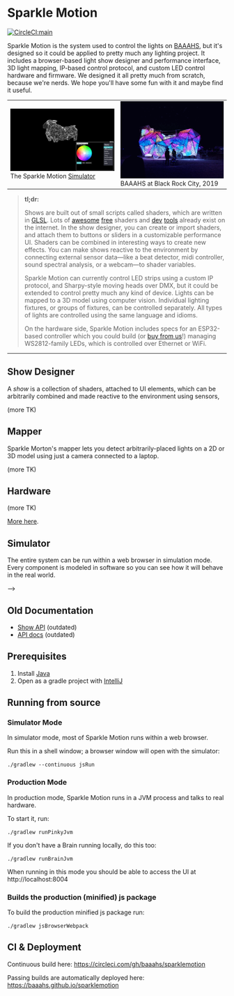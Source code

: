 # Sparkle Motion

[![CircleCI:main](https://circleci.com/gh/baaahs/sparklemotion.svg?style=svg)](https://circleci.com/gh/baaahs/sparklemotion)

Sparkle Motion is the system used to control the lights on [BAAAHS](http://baaahs.org), but it's
designed so it could be applied to pretty much any lighting project. It includes a browser-based
light show designer and performance interface, 3D light mapping, IP-based control protocol, and
custom LED control hardware and firmware. We designed it all pretty much from scratch, because
we're nerds. We hope you'll have some fun with it and maybe find it useful.

| | |
| --- | --- |
| <img src="/demo.gif" alt="Simulator image" width="400"> <br/> The Sparkle Motion [Simulator](https://baaahs.github.io/sparklemotion) | <img src="/brc-2019.gif" alt="BAAAHS at BRC 2019" width="400"> <br/> BAAAHS at Black Rock City, 2019|


> **tl;dr:**
>
> Shows are built out of small scripts called shaders, which are written in
> [GLSL](https://www.khronos.org/opengl/wiki/Core_Language_(GLSL)). Lots of [awesome](http://glslsandbox.com/)
> [free](https://www.shadertoy.com/) shaders and [dev](https://github.com/radixzz/awesome-glsl)
> [tools](https://shaderfrog.com/) already exist on the internet. In the show designer, you can create or
> import shaders, and attach them to buttons or sliders in a customizable performance UI. Shaders can be
> combined in interesting ways to create new effects. You can make shows reactive to the environment by
> connecting external sensor data—like a beat detector, midi controller, sound spectral analysis, or a
> webcam—to shader variables.
>
> Sparkle Motion can currently control LED strips using a custom IP protocol, and Sharpy-style moving heads
> over DMX, but it could be extended to control pretty much any kind of device. Lights can be mapped to a
> 3D model using computer vision. Individual lighting fixtures, or groups of fixtures, can be controlled
> separately. All types of lights are controlled using the same language and idioms.
>
> On the hardware side, Sparkle Motion includes specs for an ESP32-based controller which you could build
> (or [buy from us](mailto:info@baaahs.org)!) managing WS2812-family LEDs, which is controlled over
> Ethernet or WiFi.

----

## Show Designer

A _show_ is a collection of shaders, attached to UI elements, which can be arbitrarily combined and made reactive to the
environment using sensors,

(more TK)

## Mapper

Sparkle Morton's mapper lets you detect arbitrarily-placed lights on a 2D or 3D model using just a camera
connected to a laptop.

(more TK)

## Hardware

(more TK)

[More here](brain/sw/README.md).

## Simulator

The entire system can be run within a web browser in simulation mode. Every component is modeled in software
so you can see how it will behave in the real world.


-->

## Old Documentation
* [Show API](show_api.md) (outdated)
* [API docs](https://baaahs.github.io/sparklemotion/doc/sparklemotion/) (outdated)

## Prerequisites

1. Install [Java](https://www.oracle.com/java/technologies/javase-jdk11-downloads.html)
1. Open as a gradle project with [IntelliJ](https://www.jetbrains.com/idea/download/)

## Running from source

### Simulator Mode

In simulator mode, most of Sparkle Motion runs within a web browser.

Run this in a shell window; a browser window will open with the simulator:

    ./gradlew --continuous jsRun

### Production Mode

In production mode, Sparkle Motion runs in a JVM process and talks to real hardware.

To start it, run:

    ./gradlew runPinkyJvm

If you don't have a Brain running locally, do this too:

    ./gradlew runBrainJvm
    
When running in this mode you should be able to access the UI at http://localhost:8004 

### Builds the production (minified) js package

To build the production minified js package run:

```
./gradlew jsBrowserWebpack
```

## CI & Deployment

Continuous build here: https://circleci.com/gh/baaahs/sparklemotion

Passing builds are automatically deployed here: https://baaahs.github.io/sparklemotion
